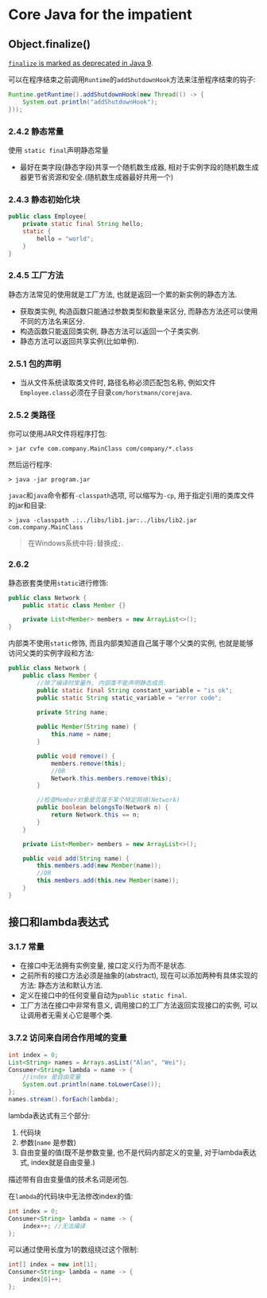 # Core Java for the impatient

## Object.finalize() 

[`finalize` is marked as deprecated in Java 9](https://www.infoq.com/news/2017/03/Java-Finalize-Deprecated).

可以在程序结束之前调用`Runtime`的`addShutdownHook`方法来注册程序结束的钩子:

```java
Runtime.getRuntime().addShutdownHook(new Thread(() -> {
	System.out.println("addShutdownHook");
}));
```

### 2.4.2 静态常量

使用 `static final`声明静态常量
* 最好在类字段(静态字段)共享一个随机数生成器, 相对于实例字段的随机数生成器更节省资源和安全.(随机数生成器最好共用一个)

### 2.4.3 静态初始化块

```java
public class Employee{
	private static final String hello;
	static {
		hello = "world";
	}
}
```

### 2.4.5 工厂方法

静态方法常见的使用就是工厂方法, 也就是返回一个累的新实例的静态方法.

* 获取类实例, 构造函数只能通过参数类型和数量来区分, 而静态方法还可以使用不同的方法名来区分.
* 构造函数只能返回类实例, 静态方法可以返回一个子类实例.
* 静态方法可以返回共享实例(比如单例).

### 2.5.1 包的声明

* 当从文件系统读取类文件时, 路径名称必须匹配包名称, 例如文件`Employee.class`必须在子目录`com/horstmann/corejava`.

### 2.5.2 类路径

你可以使用JAR文件将程序打包: 

	> jar cvfe com.company.MainClass com/company/*.class

然后运行程序:

	> java -jar program.jar

`javac`和`java`命令都有`-classpath`选项, 可以缩写为`-cp`, 用于指定引用的类库文件的jar和目录: 

	> java -classpath .:../libs/lib1.jar:../libs/lib2.jar com.company.MainClass

> 在Windows系统中将`:`替换成`;`.

### 2.6.2 

静态嵌套类使用`static`进行修饰: 

```java
public class Network {
    public static class Member {}

    private List<Member> members = new ArrayList<>();
}
```

内部类不使用`static`修饰, 而且内部类知道自己属于哪个父类的实例, 也就是能够访问父类的实例字段和方法: 
```java
public class Network {
    public class Member {
        //除了编译时常量外, 内部类不能声明静态成员.
        public static final String constant_variable = "is ok";
        public static String static_variable = "error code";
        
        private String name;

        public Member(String name) {
            this.name = name;
        }

        public void remove() {
            members.remove(this);
            //OR
            Network.this.members.remove(this);
        }

        //检查Member对象是否属于某个特定网络(Network)
        public boolean belongsTo(Network n) {
            return Network.this == n;
        }
    }

    private List<Member> members = new ArrayList<>();

    public void add(String name) {
        this.members.add(new Member(name));
        //OR
        this.members.add(this.new Member(name));
    }
}
```

## 接口和lambda表达式

### 3.1.7 常量

* 在接口中无法拥有实例变量, 接口定义行为而不是状态.
* 之前所有的接口方法必须是抽象的(abstract), 现在可以添加两种有具体实现的方法: 静态方法和默认方法.
* 定义在接口中的任何变量自动为`public static final`.
* 工厂方法在接口中非常有意义, 调用接口的工厂方法返回实现接口的实例, 可以让调用者无需关心它是哪个类.

### 3.7.2 访问来自闭合作用域的变量

```java
int index = 0;
List<String> names = Arrays.asList("Alan", "Wei");
Consumer<String> lambda = name -> {
    //index 是自由变量
    System.out.println(name.toLowerCase());
};
names.stream().forEach(lambda);
```
lambda表达式有三个部分: 

1. 代码块
2. 参数(`name` 是参数)
3. 自由变量的值(既不是参数变量, 也不是代码内部定义的变量, 对于lambda表达式, index就是自由变量.)

描述带有自由变量值的技术名词是闭包.

在`lambda`的代码块中无法修改index的值: 
```java
int index = 0;
Consumer<String> lambda = name -> {
	index++; //无法编译
};
```
可以通过使用长度为1的数组绕过这个限制: 
```java
int[] index = new int[1];
Consumer<String> lambda = name -> {
	index[0]++;
};
```